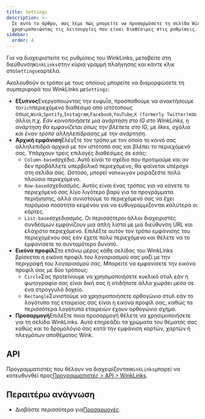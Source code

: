 ```yaml
---
title: Settings
description: >-
  Σε αυτό το άρθρο, σας λέμε πώς μπορείτε να προσαρμόσετε τη σελίδα WinkLinks
  χρησιμοποιώντας τις λειτουργίες που είναι διαθέσιμες στις ρυθμίσεις.
sidebar:
  order: 4
---
```

Για να διαχειριστείτε τις ρυθμίσεις του WinkLinks, μεταβείτε στη διεύθυνση`WinkLinks`στην κύρια γραμμή πλοήγησης και κάντε κλικ στο`Settings`καρτέλα.

Ακολουθούν οι τρόποι με τους οποίους μπορείτε να διαμορφώσετε τη συμπεριφορά του WinkLinks με`Settings`:

* **Εξυπνος**Ενεργοποιώντας την ευφυΐα, προσπαθούμε να ανακτήσουμε το`rich`περιεχόμενο διαθέσιμο από ιστότοπους όπως,`Wink`,`Spotify`,`Instagram`,`Facebook`,`YouTube`,`X (formerly Twitter)`και άλλοι.*π.χ. Εάν κοινοποιήσετε μια ανάρτηση στο IG στο WinkLinks, η ανάρτηση θα εμφανίζεται όπως την βλέπετε στο IG, με likes, σχόλια και έναν τρόπο αλληλεπίδρασης με την ανάρτηση.*
* **Αρχική εμφάνιση**Ελέγξτε τον τρόπο με τον οποίο το κοινό σας αλληλεπιδρά αρχικά με τον ιστότοπό σας και βλέπει το περιεχόμενό σας. Υπάρχουν τρεις επιλογές διαθέσιμες σε εσάς:
  * `Column-based`σχέδιο. Αυτό είναι το σχέδιο που προτιμούμε και αν δεν προβάλλετε υπερβολικό περιεχόμενο, θα φαίνεται υπέροχο στη σελίδα σας. Ωστόσο, μπορεί να`heavy`αν μοιράζεστε πολύ πλούσιο περιεχόμενο.
  * `Row-based`σχεδιασμός. Αυτός είναι ένας τρόπος για να κάνετε το περιεχόμενό σας λίγο λιγότερο βαρύ για τα προγράμματα περιήγησης, αλλά συνιστούμε το περιεχόμενό σας να έχει παρόμοια ποσότητα κειμένου για να ευθυγραμμίζονται καλύτερα οι κάρτες.
  * `List-based`σχεδιασμός. Οι περισσότεροι άλλοι διαχειριστές συνδέσμων εμφανίζουν μια απλή λίστα με μια διεύθυνση URL και ελάχιστο περιεχόμενο. Επιλέξτε αυτόν τον τρόπο εμφάνισης του περιεχομένου σας εάν έχετε πολύ περιεχόμενο και θέλετε να το εμφανίσετε το συντομότερο δυνατό.
* **Εικόνα προφίλ**Στο επάνω μέρος κάθε σελίδας του WinkLinks βρίσκεται η εικόνα προφίλ του λογαριασμού σας μαζί με την περιγραφή του λογαριασμού σας. Μπορείτε να εμφανίσετε την εικόνα προφίλ σας με δύο τρόπους:
  * `Circle`Σας προτείνουμε να χρησιμοποιήσετε κυκλικό στυλ εάν η φωτογραφία σας είναι δική σας ή οτιδήποτε άλλο χωράει μέσα σε ένα στρογγυλό δοχείο.
  * `Rectangle`Συνιστούμε να χρησιμοποιήσετε ορθογώνιο στυλ εάν το λογότυπο της εταιρείας σας είναι η εικόνα προφίλ σας, καθώς τα περισσότερα λογότυπα εταιρειών έχουν ορθογώνιο σχήμα.
* **Προσαρμογή**Επιλέξτε ποια προσαρμογή θέλετε να χρησιμοποιήσετε για τη σελίδα WinkLinks. Αυτό επηρεάζει τα χρώματα του θέματός σας καθώς και το δρομολόγιό σας κατά την εμφάνιση καρτών, χαρτών ή πλεγμάτων αποθέματος Wink.

## API

Προγραμματιστές που θέλουν να διαχειρίζονται`WinkLinks`μπορεί να κατευθυνθεί προς[Προγραμματιστές > API > WinkLinks](/developers/apis/#winklinks-api).

## Περαιτέρω ανάγνωση

* Διαβάστε περισσότερα για[Προσαρμογές](/studio/customization).

